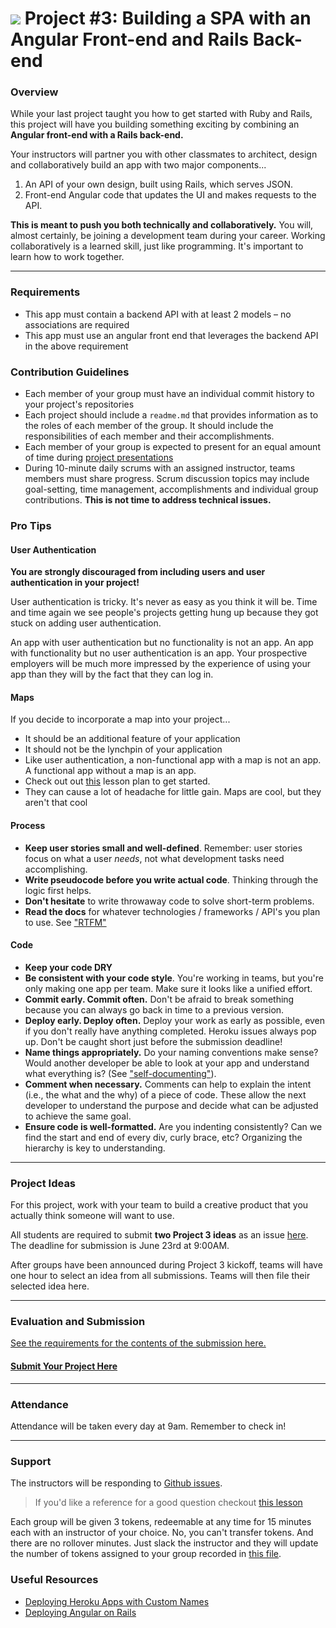 # ![](https://ga-dash.s3.amazonaws.com/production/assets/logo-9f88ae6c9c3871690e33280fcf557f33.png) Project #3: Building a SPA with an Angular Front-end and Rails Back-end

### Overview

While your last project taught you how to get started with Ruby and Rails, this project will have you building something exciting by combining an **Angular front-end with a Rails back-end.**

Your instructors will partner you with other classmates to architect, design and collaboratively build an app with two major components...

  1. An API of your own design, built using Rails, which serves JSON.
  2. Front-end Angular code that updates the UI and makes requests to the API.

**This is meant to push you both technically and collaboratively.**  You will, almost certainly, be joining a development team during your career.  Working collaboratively is a learned skill, just like programming. It's important to learn how to work together.

---

### Requirements

- This app must contain a backend API with at least 2 models – no associations are required
- This app must use an angular front end that leverages the backend API in the above requirement

### Contribution Guidelines

- Each member of your group must have an individual commit history to your project's repositories
- Each project should include a `readme.md` that provides information as to the roles of each member of the group. It should include the responsibilities of each member and their accomplishments.
- Each member of your group is expected to present for an equal amount of time during [project presentations](presentations.md)
- During 10-minute daily scrums with an assigned instructor, teams members must share progress. Scrum discussion topics may include goal-setting, time management, accomplishments and individual group contributions. **This is not time to address technical issues.**

### Pro Tips

#### User Authentication

**You are strongly discouraged from including users and user authentication in your project!**

User authentication is tricky. It's never as easy as you think it will be. Time and time again we see people's projects getting hung up because they got stuck on adding user authentication.

An app with user authentication but no functionality is not an app. An app with functionality but no user authentication is an app. Your prospective employers will be much more impressed by the experience of using your app than they will by the fact that they can log in.

#### Maps

If you decide to incorporate a map into your project...
- It should be an additional feature of your application
- It should not be the lynchpin of your application
- Like user authentication, a non-functional app with a map is not an app. A functional app without a map is an app.
- Check out out [this](https://github.com/ga-wdi-lessons/angular-maps) lesson plan to get started.
- They can cause a lot of headache for little gain. Maps are cool, but they aren't that cool

#### Process

- **Keep user stories small and well-defined**. Remember: user stories focus on what a user *needs*, not what development tasks need accomplishing.
- **Write pseudocode before you write actual code**. Thinking through the logic first helps.
- **Don't hesitate** to write throwaway code to solve short-term problems.
- **Read the docs** for whatever technologies / frameworks / API's you plan to use. See ["RTFM"](https://en.wikipedia.org/wiki/RTFM)

#### Code

- **Keep your code DRY**
- **Be consistent with your code style**. You're working in teams, but you're only making one app per team. Make sure it looks like a unified effort.
- **Commit early. Commit often.** Don't be afraid to break something because you can always go back in time to a previous version.
- **Deploy early. Deploy often.** Deploy your work as early as possible, even if you don't really have anything completed. Heroku issues always pop up. Don't be caught short just before the submission deadline!
- **Name things appropriately.** Do your naming conventions make sense? Would another developer be able to look at your app and understand what everything is? (See ["self-documenting"](https://en.wikipedia.org/wiki/Self-documenting)).  
- **Comment when necessary.** Comments can help to explain the intent (i.e., the what and the why) of a piece of code. These allow the next developer to understand the purpose and decide what can be adjusted to achieve the same goal.
- **Ensure code is well-formatted.** Are you indenting consistently? Can we find the start and end of every div, curly brace, etc? Organizing the hierarchy is key to understanding.

---

### Project Ideas

For this project, work with your team to build a creative product that you actually think someone will want to use.

All students are required to submit **two Project 3 ideas** as an issue [here](https://github.com/ga-wdi-exercises/project3/issues). The deadline for submission is June 23rd at 9:00AM.

After groups have been announced during Project 3 kickoff, teams will have one hour to select an idea from all submissions. Teams will then file their selected idea here.

---

### Evaluation and Submission

[See the requirements for the contents of the submission here.](evaluation.md#Submission)

#### [Submit Your Project Here](https://github.com/ga-dc/project3-gallery/issues)

---

### Attendance

Attendance will be taken every day at 9am. Remember to check in!

---

### Support

The instructors will be responding to [Github issues](https://github.com/ga-wdi-exercises/project3/issues).

> If you'd like a reference for a good question checkout [this lesson](https://github.com/ga-wdi-lessons/effective_questions)

Each group will be given 3 tokens, redeemable at any time for 15 minutes each with an instructor of your choice. No, you can't transfer tokens. And there are no rollover minutes. Just slack the instructor and they will update the number of tokens assigned to your group recorded in [this file](groups.md).

### Useful Resources

* [Deploying Heroku Apps with Custom Names](https://devcenter.heroku.com/articles/renaming-apps)
* [Deploying Angular on Rails](https://github.com/ga-wdi-lessons/angular-on-rails/blob/master/walkthrough.md#commit-deploy)

